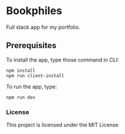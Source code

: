 # Bookphiles
Full stack app for my portfolio. 


## Prerequisites

To install the app, type those command in CLI:

```
npm install
npm run client-install
```

To run the app, type:
```
npm run dev
```

### License
This project is licensed under the MIT License

